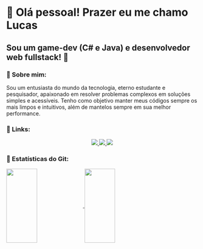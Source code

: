 <!-- TO INSERT HERE A LITTLE BANNER -->
# 👋 Olá pessoal! Prazer eu me chamo Lucas
## Sou um game-dev (C# e Java) e desenvolvedor web fullstack! 🙂

### 👤 Sobre mim:

Sou um entusiasta do mundo da tecnologia, eterno estudante e pesquisador, apaixonado em resolver problemas complexos em soluções simples e acessíveis. 
Tenho como objetivo manter meus códigos sempre os mais limpos e intuitivos, além de mantelos sempre em sua melhor performance.


### 🔗 Links:

<div align=center>
	<a href = "mailto:lucas.rcaetano1122@gmail.com">
		<img src="https://img.shields.io/badge/Gmail-D14836?style=for-the-badge&logo=gmail&logoColor=white" target="_blank">
	</a>
	<a href="https://www.linkedin.com/in/lucas-rc20/" target="_blank">
		<img src="https://img.shields.io/badge/-LinkedIn-%230077B5?style=for-the-badge&logo=linkedin&logoColor=white" target="_blank">
	</a>
	<a href="https://www.instagram.com/lucas.rc20">
		<img src="https://img.shields.io/badge/Instagram-E4405F?style=for-the-badge&logo=instagram&logoColor=white" target="_blank">
	</a>
</div>

### 📅 Estatísticas do Git:

<a href="https://github.com/lucasrc18">
<img align=center width=40% height="195px" src="https://github-readme-stats.vercel.app/api/top-langs/?username=lucasrc18&layout=compact&langs_count=7&theme=radical"/>
<img align=center width=40% height="195px" src="https://github-readme-stats.vercel.app/api?username=lucasrc18&show_icons=true&theme=radical&cache_seconds=7200"/>

<!-- INSERT SOME IMAGE HERE -->

<!--
Here are some ideas to get you started:

- 🔭 I’m currently working on ...
- 🌱 I’m currently learning ...
- 👯 I’m looking to collaborate on ...
- 🤔 I’m looking for help with ...
- 💬 Ask me about ...
- 📫 How to reach me: ...
- 😄 Pronouns: ...
- ⚡ Fun fact: ...
-->
